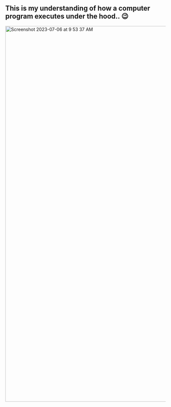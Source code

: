 ## This is my understanding of how a computer program executes under the hood.. 😉

<img width="1177" alt="Screenshot 2023-07-06 at 9 53 37 AM" src="https://github.com/VenkataBhaskarr/TechnicalBlogs/assets/111889155/497f8ab9-31ea-4c56-bae3-8a3f95cad5ea">
